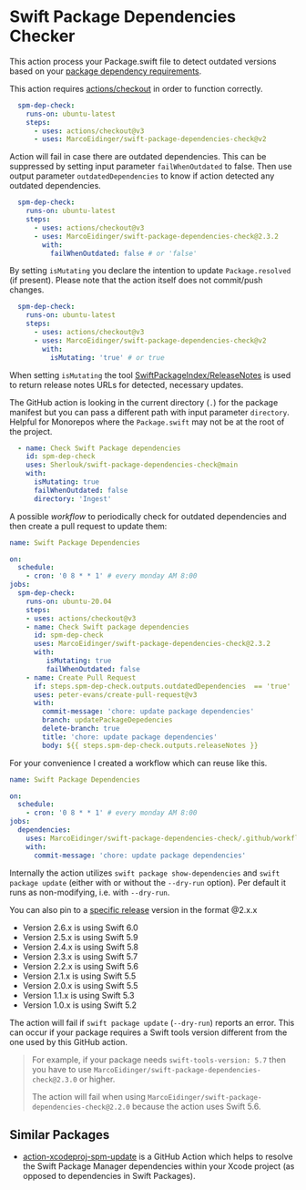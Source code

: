 # Swift Package Dependencies Checker

This action process your Package.swift file to detect outdated versions based on your [package dependency requirements](https://docs.swift.org/package-manager/PackageDescription/PackageDescription.html#package-dependency-requirement).

This action requires [actions/checkout](https://github.com/actions/checkout) in order to function correctly.

```yaml
  spm-dep-check:
    runs-on: ubuntu-latest
    steps:
      - uses: actions/checkout@v3
      - uses: MarcoEidinger/swift-package-dependencies-check@v2
```

Action will fail in case there are outdated dependencies. This can be suppressed by setting input parameter `failWhenOutdated` to false. Then use output parameter `outdatedDependencies` to know if action detected any outdated dependencies.

```yaml
  spm-dep-check:
    runs-on: ubuntu-latest
    steps:
      - uses: actions/checkout@v3
      - uses: MarcoEidinger/swift-package-dependencies-check@2.3.2
        with:
          failWhenOutdated: false # or 'false'
```

By setting `isMutating` you declare the intention to update `Package.resolved` (if present). Please note that the action itself does not commit/push changes.

```yaml
  spm-dep-check:
    runs-on: ubuntu-latest
    steps:
      - uses: actions/checkout@v3
      - uses: MarcoEidinger/swift-package-dependencies-check@v2
        with:
          isMutating: 'true' # or true
```

When setting `isMutating` the tool [SwiftPackageIndex/ReleaseNotes](https://github.com/SwiftPackageIndex/ReleaseNotes) is used to return release notes URLs for detected, necessary updates.

The GitHub action is looking in the current directory (`.`) for the package manifest but you can pass a different path with input parameter `directory`. Helpful for Monorepos where the `Package.swift` may not be at the root of the project.

```yaml
  - name: Check Swift Package dependencies
    id: spm-dep-check
    uses: Sherlouk/swift-package-dependencies-check@main
    with:
      isMutating: true
      failWhenOutdated: false
      directory: 'Ingest'
```

A possible _workflow_ to periodically check for outdated dependencies and then create a pull request to update them: 

```yaml
name: Swift Package Dependencies

on: 
  schedule:
    - cron: '0 8 * * 1' # every monday AM 8:00
jobs:
  spm-dep-check:
    runs-on: ubuntu-20.04
    steps:
    - uses: actions/checkout@v3
    - name: Check Swift package dependencies
      id: spm-dep-check
      uses: MarcoEidinger/swift-package-dependencies-check@2.3.2
      with:
         isMutating: true
         failWhenOutdated: false
    - name: Create Pull Request
      if: steps.spm-dep-check.outputs.outdatedDependencies  == 'true'
      uses: peter-evans/create-pull-request@v3
      with:
        commit-message: 'chore: update package dependencies'
        branch: updatePackageDepedencies
        delete-branch: true
        title: 'chore: update package dependencies'
        body: ${{ steps.spm-dep-check.outputs.releaseNotes }}
```

For your convenience I created a workflow which can reuse like this.

```yaml
name: Swift Package Dependencies

on: 
  schedule:
    - cron: '0 8 * * 1' # every monday AM 8:00 
jobs:
  dependencies:
    uses: MarcoEidinger/swift-package-dependencies-check/.github/workflows/reusableWorkflow.yml@v2
    with:
      commit-message: 'chore: update package dependencies'

```

Internally the action utilizes `swift package show-dependencies` and `swift package update` (either with or without the `--dry-run` option). Per default it runs as non-modifying, i.e. with `--dry-run`.

You can also pin to a [specific release](MarcoEidinger/swift-package-dependencies-check/releases) version in the format @2.x.x

- Version 2.6.x is using Swift 6.0
- Version 2.5.x is using Swift 5.9
- Version 2.4.x is using Swift 5.8
- Version 2.3.x is using Swift 5.7
- Version 2.2.x is using Swift 5.6
- Version 2.1.x is using Swift 5.5
- Version 2.0.x is using Swift 5.5
- Version 1.1.x is using Swift 5.3
- Version 1.0.x is using Swift 5.2

The action will fail if `swift package update` (`--dry-run`) reports an error. This can occur if your package requires a Swift tools version different from the one used by this GitHub action.

> For example, if your package needs `swift-tools-version: 5.7` then you have to use `MarcoEidinger/swift-package-dependencies-check@2.3.0` or higher.
> 
> The action will fail when using `MarcoEidinger/swift-package-dependencies-check@2.2.0` because the action uses Swift 5.6.

## Similar Packages

- [action-xcodeproj-spm-update](https://github.com/getsidetrack/action-xcodeproj-spm-update) is a GitHub Action which helps to resolve the Swift Package Manager dependencies within your Xcode project (as opposed to dependencies in Swift Packages).
